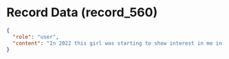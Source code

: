 # Record Data (record_560)

```json
{
  "role": "user",
  "content": "In 2022 this girl was starting to show interest in me in the cafe that i was visiting and i blew that. it hurts so much"
}
```
